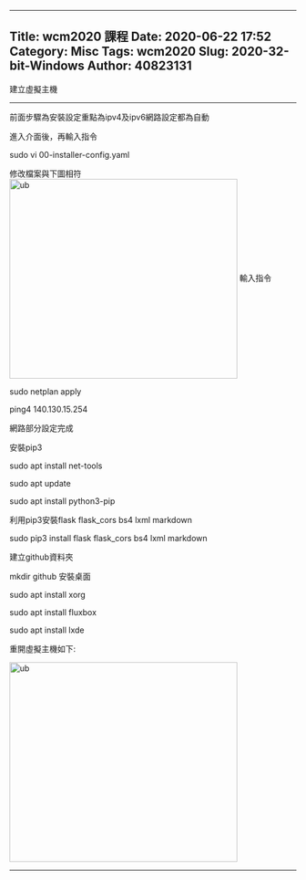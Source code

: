 
---
Title: wcm2020 課程
Date: 2020-06-22 17:52
Category: Misc
Tags: wcm2020
Slug: 2020-32-bit-Windows
Author: 40823131
---

建立虛擬主機

<!-- PELICAN_END_SUMMARY -->

---

前面步驟為安裝設定重點為ipv4及ipv6網路設定都為自動

進入介面後，再輸入指令

sudo vi 00-installer-config.yaml

修改檔案與下圖相符
<img src="https://40823131.github.io/wcm2020/images/ub.png" width="400" height="350" alt="ub" align=center>
輸入指令

sudo netplan apply

ping4 140.130.15.254

網路部分設定完成


安裝pip3

sudo apt install net-tools

sudo apt update

sudo apt install python3-pip

利用pip3安裝flask flask_cors bs4 lxml markdown

sudo pip3 install flask flask_cors bs4 lxml markdown

建立github資料夾

mkdir github
安裝桌面

sudo apt install xorg

sudo apt install fluxbox

sudo apt install lxde

重開虛擬主機如下:

<img src="https://40823131.github.io/wcm2020/images/vir.png" width="400" height="350" alt="ub" align=center>

---

